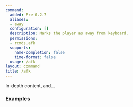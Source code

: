 ```yaml
---
command:
  added: Pre-0.2.7
  aliases:
  - away
  configuration: []
  description: Marks the player as away from keyboard.
  permissions:
  - rcmds.afk
  supports:
    name-completion: false
    time-format: false
  usage: /afk
layout: command
title: /afk
---
```


In-depth content, and...

### Examples



